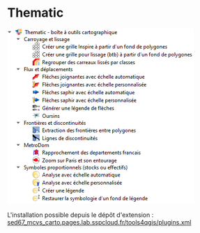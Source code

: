 # Thematic

![](images/thematic.png)

L'installation possible depuis le dépôt d'extension :
[sed67_mcvs_carto.pages.lab.sspcloud.fr/tools4qgis/plugins.xml](https://sed67_mcvs_carto.pages.lab.sspcloud.fr/tools4qgis/plugins.xml)
